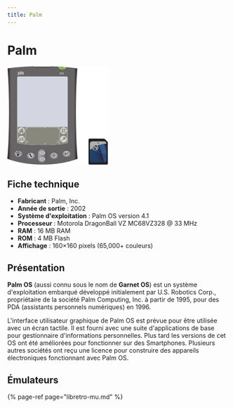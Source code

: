 ```yaml
---
title: Palm
---
```


# Palm

![](/migration-images/emulateurs/consoles-portables/palm-os/image%20%28272%29.png)

## Fiche technique

* **Fabricant** : Palm, Inc.
* **Année de sortie** : 2002
* **Système d'exploitation** : Palm OS version 4.1
* **Processeur** : Motorola DragonBall VZ MC68VZ328 @ 33 MHz
* **RAM** : 16 MB RAM
* **ROM** : 4 MB Flash
* **Affichage** : 160×160 pixels \(65,000+ couleurs\)

## Présentation

**Palm OS** \(aussi connu sous le nom de **Garnet OS**\) est un système d'exploitation embarqué développé initialement par U.S. Robotics Corp., propriétaire de la société Palm Computing, Inc. à partir de 1995, pour des PDA \(assistants personnels numériques\) en 1996.

L'interface utilisateur graphique de Palm OS est prévue pour être utilisée avec un écran tactile. Il est fourni avec une suite d'applications de base pour gestionnaire d'informations personnelles. Plus tard les versions de cet OS ont été améliorées pour fonctionner sur des Smartphones. Plusieurs autres sociétés ont reçu une licence pour construire des appareils électroniques fonctionnant avec Palm OS.

## Émulateurs

{% page-ref page="libretro-mu.md" %}

